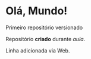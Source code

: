 # Olá, Mundo!
 Primeiro repositório versionado


Repositório **criado** durante *aula*.

Linha adicionada via Web.

